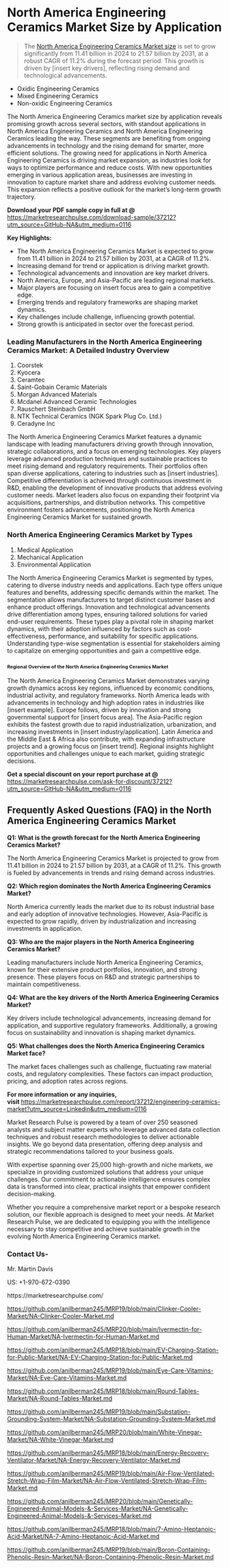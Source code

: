 <h1>North America Engineering Ceramics Market&nbsp;Size by Application</h1><blockquote><p>The <a href="https://marketresearchpulse.com/download-sample/37212?utm_source=GitHub-NA&amp;utm_medium=0116">North America Engineering Ceramics Market size</a> is set to grow significantly from 11.41 billion in 2024 to 21.57 billion by 2031, at a robust CAGR of 11.2% during the forecast period. This growth is driven by [insert key drivers], reflecting rising demand and technological advancements.</p></blockquote><ul><li>Oxidic Engineering Ceramics <li> Mixed Engineering Ceramics <li> Non-oxidic Engineering Ceramics</li></ul><p>The North America Engineering Ceramics market size by application reveals promising growth across several sectors, with standout applications in North America Engineering Ceramics and North America Engineering Ceramics leading the way. These segments are benefiting from ongoing advancements in technology and the rising demand for smarter, more efficient solutions. The growing need for applications in North America Engineering Ceramics is driving market expansion, as industries look for ways to optimize performance and reduce costs. With new opportunities emerging in various application areas, businesses are investing in innovation to capture market share and address evolving customer needs. This expansion reflects a positive outlook for the market’s long-term growth trajectory.</p><p><strong>Download your PDF sample copy in full at @ </strong><a href="https://marketresearchpulse.com/download-sample/37212?utm_source=GitHub-NA&amp;utm_medium=0116">https://marketresearchpulse.com/download-sample/37212?utm_source=GitHub-NA&amp;utm_medium=0116</a></p><p><strong>Key Highlights: </strong></p><ul><li>The North America Engineering Ceramics Market is expected to grow from 11.41 billion in 2024 to 21.57 billion by 2031, at a CAGR of 11.2%.</li><li>Increasing demand for trend or application is driving market growth.</li><li>Technological advancements and innovation are key market drivers.</li><li>North America, Europe, and Asia-Pacific are leading regional markets.</li><li>Major players are focusing on insert focus area to gain a competitive edge.</li><li>Emerging trends and regulatory frameworks are shaping market dynamics.</li><li>Key challenges include challenge, influencing growth potential.</li><li>Strong growth is anticipated in sector over the forecast period.</li></ul><h3>Leading Manufacturers in the North America Engineering Ceramics Market: A Detailed Industry Overview</h3><ol><li>Coorstek</li><li>Kyocera</li><li>Ceramtec</li><li>Saint-Gobain Ceramic Materials</li><li>Morgan Advanced Materials</li><li>Mcdanel Advanced Ceramic Technologies</li><li>Rauschert Steinbach GmbH</li><li>NTK Technical Ceramics (NGK Spark Plug Co. Ltd.)</li><li>Ceradyne Inc</li></ol><div class="flex max-w-full flex-col flex-grow"><div class="min-h-8 text-message flex w-full flex-col items-end gap-2 whitespace-normal break-words [.text-message+&amp;]:mt-5" dir="auto" data-message-author-role="assistant" data-message-id="fd8432e4-4910-450d-b182-61b7bfb0a01f" data-message-model-slug="gpt-4o"><div class="flex w-full flex-col gap-1 empty:hidden first:pt-[3px]"><div class="markdown prose w-full break-words dark:prose-invert light"><p>The North America Engineering Ceramics Market features a dynamic landscape with leading manufacturers driving growth through innovation, strategic collaborations, and a focus on emerging technologies. Key players leverage advanced production techniques and sustainable practices to meet rising demand and regulatory requirements. Their portfolios often span diverse applications, catering to industries such as [insert industries]. Competitive differentiation is achieved through continuous investment in R&amp;D, enabling the development of innovative products that address evolving customer needs. Market leaders also focus on expanding their footprint via acquisitions, partnerships, and distribution networks. This competitive environment fosters advancements, positioning the North America Engineering Ceramics Market for sustained growth.</p></div></div></div></div><h3>North America Engineering Ceramics Market by Types</h3><ol><li>Medical Application <li> Mechanical Application <li> Environmental Application</li></ol><div class="flex max-w-full flex-col flex-grow"><div class="min-h-8 text-message flex w-full flex-col items-end gap-2 whitespace-normal break-words [.text-message+&amp;]:mt-5" dir="auto" data-message-author-role="assistant" data-message-id="084470be-0bb7-4664-bddf-5156b4f41249" data-message-model-slug="gpt-4o-mini"><div class="flex w-full flex-col gap-1 empty:hidden first:pt-[3px]"><div class="markdown prose w-full break-words dark:prose-invert light"><p>The North America Engineering Ceramics Market is segmented by types, catering to diverse industry needs and applications. Each type offers unique features and benefits, addressing specific demands within the market. The segmentation allows manufacturers to target distinct customer bases and enhance product offerings. Innovation and technological advancements drive differentiation among types, ensuring tailored solutions for varied end-user requirements. These types play a pivotal role in shaping market dynamics, with their adoption influenced by factors such as cost-effectiveness, performance, and suitability for specific applications. Understanding type-wise segmentation is essential for stakeholders aiming to capitalize on emerging opportunities and gain a competitive edge.</p></div></div></div></div><h3><span style="font-size: 11px;">Regional Overview of the North America Engineering Ceramics Market</span></h3><div class="flex max-w-full flex-col flex-grow"><div class="min-h-8 text-message flex w-full flex-col items-end gap-2 whitespace-normal break-words [.text-message+&amp;]:mt-5" dir="auto" data-message-author-role="assistant" data-message-id="e9038762-ce64-4e30-91c9-9bd413514231" data-message-model-slug="gpt-4o-mini"><div class="flex w-full flex-col gap-1 empty:hidden first:pt-[3px]"><div class="markdown prose w-full break-words dark:prose-invert light"><p>The North America Engineering Ceramics Market demonstrates varying growth dynamics across key regions, influenced by economic conditions, industrial activity, and regulatory frameworks. North America leads with advancements in technology and high adoption rates in industries like [insert example]. Europe follows, driven by innovation and strong governmental support for [insert focus area]. The Asia-Pacific region exhibits the fastest growth due to rapid industrialization, urbanization, and increasing investments in [insert industry/application]. Latin America and the Middle East &amp; Africa also contribute, with expanding infrastructure projects and a growing focus on [insert trend]. Regional insights highlight opportunities and challenges unique to each market, guiding strategic decisions.</p></div></div></div></div><p><strong>Get a special discount on your report purchase at @ </strong><a href="https://marketresearchpulse.com/ask-for-discount/37212?utm_source=GitHub-NA&amp;utm_medium=0116">https://marketresearchpulse.com/ask-for-discount/37212?utm_source=GitHub-NA&amp;utm_medium=0116</a></p><h2>Frequently Asked Questions (FAQ) in the North America Engineering Ceramics Market</h2><p><strong>Q1: What is the growth forecast for the North America Engineering Ceramics Market?</strong></p><p>The North America Engineering Ceramics Market is projected to grow from 11.41 billion in 2024 to 21.57 billion by 2031, at a CAGR of 11.2%. This growth is fueled by advancements in trends and rising demand across industries.</p><p><strong>Q2: Which region dominates the North America Engineering Ceramics Market?</strong></p><p>North America currently leads the market due to its robust industrial base and early adoption of innovative technologies. However, Asia-Pacific is expected to grow rapidly, driven by industrialization and increasing investments in application.</p><p><strong>Q3: Who are the major players in the North America Engineering Ceramics Market?</strong></p><p>Leading manufacturers include North America Engineering Ceramics, known for their extensive product portfolios, innovation, and strong presence. These players focus on R&amp;D and strategic partnerships to maintain competitiveness.</p><p><strong>Q4: What are the key drivers of the North America Engineering Ceramics Market?</strong></p><p>Key drivers include technological advancements, increasing demand for application, and supportive regulatory frameworks. Additionally, a growing focus on sustainability and innovation is shaping market dynamics.</p><p><strong>Q5: What challenges does the North America Engineering Ceramics Market face?</strong></p><p>The market faces challenges such as challenge, fluctuating raw material costs, and regulatory complexities. These factors can impact production, pricing, and adoption rates across regions.</p><p><strong>For more information or any inquiries, visit&nbsp;</strong><a href="https://marketresearchpulse.com/report/37212/engineering-ceramics-market?utm_source=Linkedin&utm_medium=0116">https://marketresearchpulse.com/report/37212/engineering-ceramics-market?utm_source=Linkedin&utm_medium=0116</a></p><p>Market Research Pulse is powered by a team of over 250 seasoned analysts and subject matter experts who leverage advanced data collection techniques and robust research methodologies to deliver actionable insights. We go beyond data presentation, offering deep analysis and strategic recommendations tailored to your business goals.</p><p>With expertise spanning over 25,000 high-growth and niche markets, we specialize in providing customized solutions that address your unique challenges. Our commitment to actionable intelligence ensures complex data is transformed into clear, practical insights that empower confident decision-making.</p><p>Whether you require a comprehensive market report or a bespoke research solution, our flexible approach is designed to meet your needs. At Market Research Pulse, we are dedicated to equipping you with the intelligence necessary to stay competitive and achieve sustainable growth in the evolving North America Engineering Ceramics market.</p><h3><strong>Contact Us-</strong></h3><p>Mr. Martin Davis</p><p>US: +1-970-672-0390</p><p>https://marketresearchpulse.com/</p><p><a href="https://github.com/anilberman245/MRP19/blob/main/Clinker-Cooler-Market/NA-Clinker-Cooler-Market.md">https://github.com/anilberman245/MRP19/blob/main/Clinker-Cooler-Market/NA-Clinker-Cooler-Market.md</a></p><p><a href="https://github.com/anilberman245/MRP20/blob/main/Ivermectin-for-Human-Market/NA-Ivermectin-for-Human-Market.md">https://github.com/anilberman245/MRP20/blob/main/Ivermectin-for-Human-Market/NA-Ivermectin-for-Human-Market.md</a></p><p><a href="https://github.com/anilberman245/MRP18/blob/main/EV-Charging-Station-for-Public-Market/NA-EV-Charging-Station-for-Public-Market.md">https://github.com/anilberman245/MRP18/blob/main/EV-Charging-Station-for-Public-Market/NA-EV-Charging-Station-for-Public-Market.md</a></p><p><a href="https://github.com/anilberman245/MRP19/blob/main/Eye-Care-Vitamins-Market/NA-Eye-Care-Vitamins-Market.md">https://github.com/anilberman245/MRP19/blob/main/Eye-Care-Vitamins-Market/NA-Eye-Care-Vitamins-Market.md</a></p><p><a href="https://github.com/anilberman245/MRP18/blob/main/Round-Tables-Market/NA-Round-Tables-Market.md">https://github.com/anilberman245/MRP18/blob/main/Round-Tables-Market/NA-Round-Tables-Market.md</a></p><p><a href="https://github.com/anilberman245/MRP19/blob/main/Substation-Grounding-System-Market/NA-Substation-Grounding-System-Market.md">https://github.com/anilberman245/MRP19/blob/main/Substation-Grounding-System-Market/NA-Substation-Grounding-System-Market.md</a></p><p><a href="https://github.com/anilberman245/MRP20/blob/main/White-Vinegar-Market/NA-White-Vinegar-Market.md">https://github.com/anilberman245/MRP20/blob/main/White-Vinegar-Market/NA-White-Vinegar-Market.md</a></p><p><a href="https://github.com/anilberman245/MRP18/blob/main/Energy-Recovery-Ventilator-Market/NA-Energy-Recovery-Ventilator-Market.md">https://github.com/anilberman245/MRP18/blob/main/Energy-Recovery-Ventilator-Market/NA-Energy-Recovery-Ventilator-Market.md</a></p><p><a href="https://github.com/anilberman245/MRP19/blob/main/Air-Flow-Ventilated-Stretch-Wrap-Film-Market/NA-Air-Flow-Ventilated-Stretch-Wrap-Film-Market.md">https://github.com/anilberman245/MRP19/blob/main/Air-Flow-Ventilated-Stretch-Wrap-Film-Market/NA-Air-Flow-Ventilated-Stretch-Wrap-Film-Market.md</a></p><p><a href="https://github.com/anilberman245/MRP20/blob/main/Genetically-Engineered-Animal-Models-&-Services-Market/NA-Genetically-Engineered-Animal-Models-&-Services-Market.md">https://github.com/anilberman245/MRP20/blob/main/Genetically-Engineered-Animal-Models-&-Services-Market/NA-Genetically-Engineered-Animal-Models-&-Services-Market.md</a></p><p><a href="https://github.com/anilberman245/MRP18/blob/main/7-Amino-Heptanoic-Acid-Market/NA-7-Amino-Heptanoic-Acid-Market.md">https://github.com/anilberman245/MRP18/blob/main/7-Amino-Heptanoic-Acid-Market/NA-7-Amino-Heptanoic-Acid-Market.md</a></p><p><a href="https://github.com/anilberman245/MRP19/blob/main/Boron-Containing-Phenolic-Resin-Market/NA-Boron-Containing-Phenolic-Resin-Market.md">https://github.com/anilberman245/MRP19/blob/main/Boron-Containing-Phenolic-Resin-Market/NA-Boron-Containing-Phenolic-Resin-Market.md</a></p>
